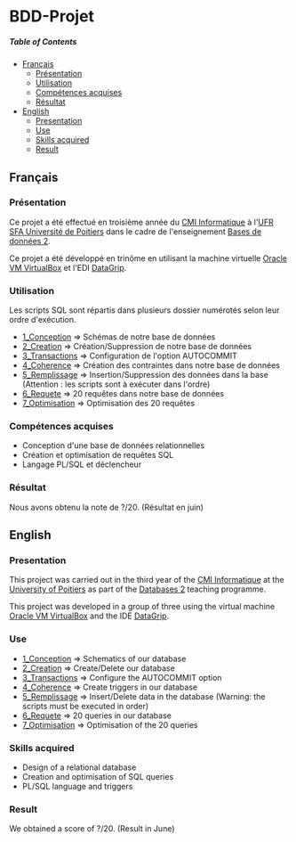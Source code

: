 # BDD-Projet

##### Table of Contents
* [Français](#fr)
  * [Présentation](#fr_pr)
  * [Utilisation](#fr_ut)
  * [Compétences acquises](#fr_cp)
  * [Résultat](#fr_rs)
* [English](#en)
  * [Presentation](#en_pr)
  * [Use](#en_u)
  * [Skills acquired](#en_sk)
  * [Result](#en_rs)

<a name="fr"/>

## Français

<a name="fr_pr"/>

### Présentation

Ce projet a été effectué en troisième année du [CMI Informatique](http://formations.univ-poitiers.fr/fr/index/autre-diplome-niveau-master-AM/autre-diplome-niveau-master-AM/cmi-informatique-JD2XQGVY.html) à l'[UFR SFA Université de Poitiers](https://sfa.univ-poitiers.fr/) dans le cadre de l'enseignement [Bases de données 2](http://formations.univ-poitiers.fr/fr/index/autre-diplome-niveau-master-AM/autre-diplome-niveau-master-AM/cmi-informatique-JD2XQGVY/specialite-s6-K5C7D86V/bases-de-donnees-2-JB1YHN10.html).

Ce projet a été développé en trinôme en utilisant la machine virtuelle [Oracle VM VirtualBox](https://www.oracle.com/database/technologies/databaseappdev-vm.html) et l'EDI [DataGrip](https://www.jetbrains.com/fr-fr/datagrip/).

<a name="fr_ut"/>

### Utilisation

Les scripts SQL sont répartis dans plusieurs dossier numérotés selon leur ordre d'exécution.

* [1_Conception](https://github.com/SauzeauYannis/BDD-Projet/tree/main/1_Conception) => Schémas de notre base de données
* [2_Creation](https://github.com/SauzeauYannis/BDD-Projet/tree/main/2_Creation) => Création/Suppression de notre base de données
* [3_Transactions](https://github.com/SauzeauYannis/BDD-Projet/tree/main/3_Transactions) => Configuration de l'option AUTOCOMMIT
* [4_Coherence](https://github.com/SauzeauYannis/BDD-Projet/tree/main/4_Coherence) => Création des contraintes dans notre base de données
* [5_Remplissage](https://github.com/SauzeauYannis/BDD-Projet/tree/main/5_Remplissage) => Insertion/Suppression des données dans la base (Attention : les scripts sont à exécuter dans l'ordre)
* [6_Requete](https://github.com/SauzeauYannis/BDD-Projet/tree/main/6_Requete) => 20 requêtes dans notre base de données
* [7_Optimisation](https://github.com/SauzeauYannis/BDD-Projet/tree/main/7_Optimisation) => Optimisation des 20 requêtes

<a name="fr_cp"/>

### Compétences acquises

* Conception d'une base de données relationnelles
* Création et optimisation de requêtes SQL
* Langage PL/SQL et déclencheur

<a name="fr_rs"/>

### Résultat

Nous avons obtenu la note de ?/20. (Résultat en juin)

<a name="en"/>

## English

<a name="en_pr"/>

### Presentation

This project was carried out in the third year of the [CMI Informatique](http://formations.univ-poitiers.fr/fr/index/autre-diplome-niveau-master-AM/autre-diplome-niveau-master-AM/cmi-informatique-JD2XQGVY.html) at the [University of Poitiers](https://www.univ-poitiers.fr/en/) as part of the [Databases 2](http://formations.univ-poitiers.fr/fr/index/autre-diplome-niveau-master-AM/autre-diplome-niveau-master-AM/cmi-informatique-JD2XQGVY/specialite-s6-K5C7D86V/bases-de-donnees-2-JB1YHN10.html) teaching programme.

This project was developed in a group of three using the virtual machine [Oracle VM VirtualBox](https://www.oracle.com/database/technologies/databaseappdev-vm.html) and the IDE [DataGrip](https://www.jetbrains.com/datagrip/).

<a name="en_u"/>

### Use

* [1_Conception](https://github.com/SauzeauYannis/BDD-Projet/tree/main/1_Conception) => Schematics of our database
* [2_Creation](https://github.com/SauzeauYannis/BDD-Projet/tree/main/2_Creation) => Create/Delete our database
* [3_Transactions](https://github.com/SauzeauYannis/BDD-Projet/tree/main/3_Transactions) => Configure the AUTOCOMMIT option
* [4_Coherence](https://github.com/SauzeauYannis/BDD-Projet/tree/main/4_Coherence) => Create triggers in our database
* [5_Remplissage](https://github.com/SauzeauYannis/BDD-Projet/tree/main/5_Remplissage) => Insert/Delete data in the database (Warning: the scripts must be executed in order)
* [6_Requete](https://github.com/SauzeauYannis/BDD-Projet/tree/main/6_Requete) => 20 queries in our database
* [7_Optimisation](https://github.com/SauzeauYannis/BDD-Projet/tree/main/7_Optimisation) => Optimisation of the 20 queries

<a name="en_sk"/>

### Skills acquired

* Design of a relational database
* Creation and optimisation of SQL queries
* PL/SQL language and triggers
  
<a name="en_rs"/>

### Result

We obtained a score of ?/20. (Result in June)
